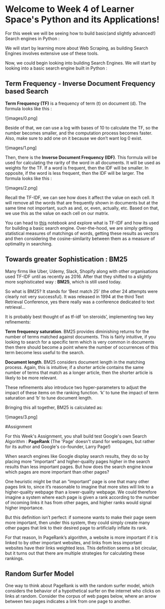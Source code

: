 # Welcome to Week 4 of Learner Space's Python and its Applications!

For this week we will be seeing how to build basic(and slightly advanced!) Search engines in Python :

We will start by learning more about Web Scraping, as building Search Engines involves extensive use of these tools.












Now, we could begin looking into building Search Engines. We will start by looking into a basic search engine built in Python :

## Term Frequency - Inverse Document Frequency based Search

**Term Frequency (TF)** is a frequency of term (t) on document (d). The formula looks like this :

![images/0.png]

Beside of that, we can use a log with bases of 10 to calculate the TF, so the number becomes smaller, and the computation process becomes faster. Also, make sure to add one on it because we don’t want log 0 exist.

![images/1.png]


Then, there is the **Inverse Document Frequency (IDF)**. This formula will be used for calculating the rarity of the word in all documents. It will be used as weights for the TF. If a word is frequent, then the IDF will be smaller. In opposite, if the word is less frequent, then the IDF will be larger. The formula looks like this :

![images/2.png]

Recall the TF-IDF, we can see how does it affect the value on each cell. It will remove all the words that are frequently shown in documents but at the same time not important, such as and, or, even, actually, etc. Based on that, we use this as the value on each cell on our matrix.

You can head to [this](https://github.com/wncc/TSS-2021/blob/main/Python%20%26%20its%20Applications/Week-4/FirstEngine.ipynb) notebook and explore what is TF-IDF and how its used for building a basic search engine. Over-the-hood, we are simply getting statistical measures of matchings of words, getting these results as vectors and then considering the cosine-similarity between them as a measure of optimality in searching.

## Towards greater Sophistication : BM25

Many firms like Uber, Udemy, Slack, Shopify along with other organisations used TF-IDF until as recently as 2016. After that they shifted to a slightly more sophisticated way : **BM25**, which is still used today.

So what is BM25? It stands for ‘Best match 25’ (the other 24 attempts were clearly not very successful). It was released in 1994 at the third Text Retrieval Conference, yes there really was a conference dedicated to text retrieval…

It is probably best thought of as tf-idf ‘on steroids’, implementing two key refinements:

**Term frequency saturation**. BM25 provides diminishing returns for the number of terms matched against documents. This is fairly intuitive, if you looking to search for a specific term which is very common in documents then there should become a point where the number of occurrences of this term become less useful to the search.

**Document length**. BM25 considers document length in the matching process. Again, this is intuitive; if a shorter article contains the same number of terms that match as a longer article, then the shorter article is likely to be more relevant.

These refinements also introduce two hyper-parameters to adjust the impact of these items on the ranking function. ‘k’ to tune the impact of term saturation and ‘b’ to tune document length.

Bringing this all together, BM25 is calculated as:

![images/3.png]

#Assignment

For this Week's Assignment, you shall build test Google's own Search Algorithm : **PageRank** (The 'Page' doesn't stand for webpages, but rather for its author and Google's co-founder, Larry Page!)

When search engines like Google display search results, they do so by placing more “important” and higher-quality pages higher in the search results than less important pages. But how does the search engine know which pages are more important than other pages?

One heuristic might be that an “important” page is one that many other pages link to, since it’s reasonable to imagine that more sites will link to a higher-quality webpage than a lower-quality webpage. We could therefore imagine a system where each page is given a rank according to the number of incoming links it has from other pages, and higher ranks would signal higher importance.

But this definition isn’t perfect: if someone wants to make their page seem more important, then under this system, they could simply create many other pages that link to their desired page to artificially inflate its rank.

For that reason, In PageRank’s algorithm, a website is more important if it is linked to by other important websites, and links from less important websites have their links weighted less. This definition seems a bit circular, but it turns out that there are multiple strategies for calculating these rankings.

## Random Surfer Model

One way to think about PageRank is with the random surfer model, which considers the behavior of a hypothetical surfer on the internet who clicks on links at random. Consider the corpus of web pages below, where an arrow between two pages indicates a link from one page to another.
